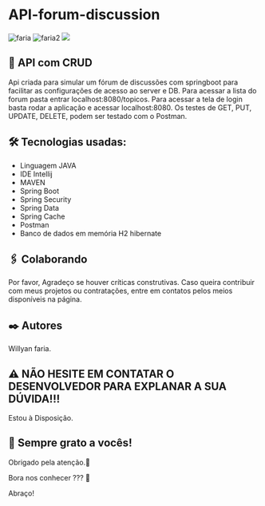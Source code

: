 # API-forum-discussion
![faria](https://img.shields.io/github/issues/Fariawillyan/API-JAVA-Googlesheets) ![faria2](https://img.shields.io/github/forks/Fariawillyan/API-JAVA-Googlesheets) ![](https://img.shields.io/github/stars/Fariawillyan/API-JAVA-Googlesheets)

## 🚀 API com CRUD

Api criada para simular um fórum de discussões com springboot para facilitar as configurações de acesso ao server e DB.
Para acessar a lista do forum pasta entrar localhost:8080/topicos. Para acessar a tela
de login basta rodar a aplicação e acessar localhost:8080. Os testes de GET, PUT, UPDATE, DELETE, 
podem ser testado com o Postman.

## 🛠️ Tecnologias usadas:

- Linguagem JAVA
- IDE Intellij
- MAVEN
- Spring Boot
- Spring Security
- Spring Data
- Spring Cache
- Postman
- Banco de dados em memória H2 hibernate

## 🖇️ Colaborando

Por favor, Agradeço se houver críticas construtivas. Caso queira contribuir com meus projetos ou contratações, entre em contatos pelos meios disponíveis na página.

## ✒️ Autores

Willyan faria.

## :warning: NÃO HESITE EM CONTATAR O DESENVOLVEDOR PARA EXPLANAR A SUA DÚVIDA!!!
Estou à Disposição.

## 🎁 Sempre grato a vocês!

<p>Obrigado pela atenção.📢 </p>
<p>Bora nos conhecer ??? 🍺 </p>
<p>Abraço!</p>
